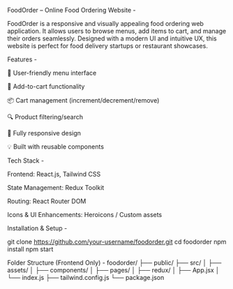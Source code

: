 
FoodOrder – Online Food Ordering Website  -

FoodOrder is a responsive and visually appealing food ordering web application. It allows users to browse menus, add items to cart, and manage their orders seamlessly.
Designed with a modern UI and intuitive UX, this website is perfect for food delivery startups or restaurant showcases.

Features - 

🧾 User-friendly menu interface

🛒 Add-to-cart functionality

📦 Cart management (increment/decrement/remove)

🔍 Product filtering/search

📱 Fully responsive design

💡 Built with reusable components

Tech Stack - 

Frontend: React.js, Tailwind CSS

State Management: Redux Toolkit

Routing: React Router DOM

Icons & UI Enhancements: Heroicons / Custom assets

Installation & Setup - 

git clone https://github.com/your-username/foodorder.git
cd foodorder
npm install
npm start

Folder Structure (Frontend Only) - 
foodorder/
├── public/
├── src/
│   ├── assets/
│   ├── components/
│   ├── pages/
│   ├── redux/
│   ├── App.jsx
│   └── index.js
├── tailwind.config.js
└── package.json


